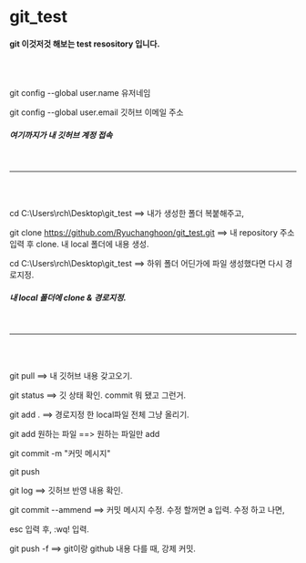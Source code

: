 # git_test

#### git 이것저것 해보는 test resository 입니다.

</br>
</br>

git config --global user.name 유저네임

git config --global user.email 깃허브 이메일 주소 

##### 여기까지가 내 깃허브 계정 접속

</br>

---

</br>
</br>


cd C:\Users\rch\Desktop\git_test ==> 내가 생성한 폴더 복붙해주고,

git clone https://github.com/Ryuchanghoon/git_test.git ==> 내 repository 주소 입력 후 clone. 내 local 폴더에 내용 생성.

cd C:\Users\rch\Desktop\git_test ==> 하위 폴더 어딘가에 파일 생성했다면 다시 경로지정.

##### 내 local 폴더에 clone & 경로지정.

</br>

---

</br>
</br>

git pull ==> 내 깃허브 내용 갖고오기.

git status ==> 깃 상태 확인. commit 뭐 됐고 그런거.

git add . ==> 경로지정 한 local파일 전체 그냥 올리기.

git add 원하는 파일 ==> 원하는 파일만 add

git commit -m "커밋 메시지"

git push

git log ==> 깃허브 반영 내용 확인.

git commit --ammend ==> 커밋 메시지 수정.  수정 할꺼면 a 입력.
수정 하고 나면,

esc 입력 후, :wq! 입력.

git push -f ==> git이랑 github 내용 다를 때, 강제 커밋.


</br>
</br>
</br>
